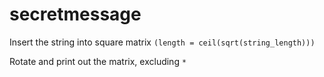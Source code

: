 # secretmessage

Insert the string into square matrix `(length = ceil(sqrt(string_length)))`

Rotate and print out the matrix, excluding `*`
